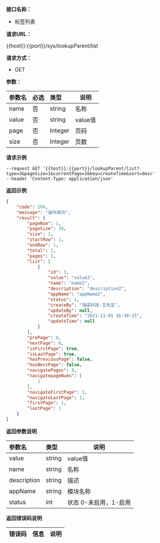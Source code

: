 **接口名称：**

- 标签列表

**请求URL：**

{{host}}:{{port}}/sys/lookupParent/list

**请求方式：**
- GET

**参数：**

|参数名|必选|类型|说明|
|:----    |:---|:----- |-----   |
|name   |否  |string | 名称    |
|value   |否  |string |value值|
|page   |否  |Integer |页码|
|size   |否  |Integer |页数|

**请求示例**
```
--request GET '{{host}}:{{port}}/lookupParent/list?type=3&pageSize=1&currentPage=2&key=createTime&sort=desc'
--header 'Content-Type: application/json'

```

 **返回示例**
```json
{
    "code": 200,
    "message": "操作成功",
    "result": {
        "pageNum": 1,
        "pageSize": 20,
        "size": 1,
        "startRow": 1,
        "endRow": 1,
        "total": 1,
        "pages": 1,
        "list": [
            {
                "id": 3,
                "value": "value2",
                "name": "name2",
                "description": "description2",
                "appName": "appName2",
                "status": 1,
                "createBy": "海梁科技-王先生",
                "updateBy": null,
                "createTime": "2021-11-01 16:30:15",
                "updateTime": null
            }
        ],
        "prePage": 0,
        "nextPage": 0,
        "isFirstPage": true,
        "isLastPage": true,
        "hasPreviousPage": false,
        "hasNextPage": false,
        "navigatePages": 8,
        "navigatepageNums": [
            1
        ],
        "navigateFirstPage": 1,
        "navigateLastPage": 1,
        "firstPage": 1,
        "lastPage": 1
    }
}
```
 **返回参数说明**

| 参数名      | 类型   | 说明                  |
| :---------- | :----- | --------------------- |
| value       | string | value值               |
| name        | string | 名称                  |
| description | string | 描述                  |
| appName     | string | 模块名称              |
| status      | int    | 状态 0-未启用，1-启用 |

 **返回错误码说明**

|错误码 |信息|说明|
|:----  |:----   |-----   |
